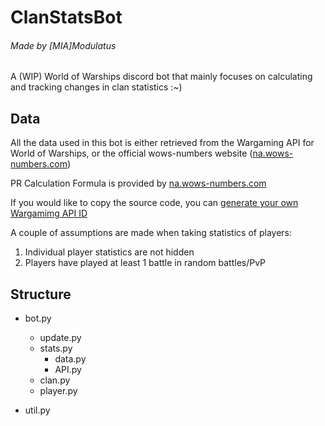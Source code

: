 # ClanStatsBot
###### Made by [MIA]Modulatus

A (WIP) World of Warships discord bot that mainly focuses on calculating and tracking changes in clan statistics :~)

## Data
All the data used in this bot is either retrieved from the Wargaming API for World of Warships, or the official wows-numbers website ([na.wows-numbers.com](https://wows-numbers.com))

PR Calculation Formula is provided by [na.wows-numbers.com](https://na.wows-numbers.com/personal/rating)

If you would like to copy the source code, you can [generate your own Wargamimg API ID](https://developers.wargaming.net/)


A couple of assumptions are made when taking statistics of players:
1. Individual player statistics are not hidden
2. Players have played at least 1 battle in random battles/PvP


## Structure

* bot.py
  * update.py
   * stats.py
     * data.py
     * API.py
  * clan.py
  * player.py

* util.py
